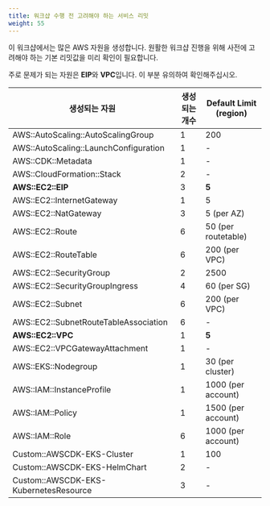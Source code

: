 ```yaml
---
title: 워크샵 수행 전 고려해야 하는 서비스 리밋
weight: 55
---
```


이 워크샵에서는 많은 AWS 자원을 생성합니다.
원활한 워크샵 진행을 위해 사전에 고려해야 하는 기본 리밋값을 미리 확인이 필요합니다.

주로 문제가 되는 자원은 **EIP**와 **VPC**입니다. 이 부분 유의하여 확인해주십시오.

| 생성되는 자원                             | 생성되는 개수 | Default Limit (region) |
|---------------------------------------|-----------|------------------------|
| AWS::AutoScaling::AutoScalingGroup    | 1         | 200                    |
| AWS::AutoScaling::LaunchConfiguration | 1         | -                      |
| AWS::CDK::Metadata                    | 1         | -                      |
| AWS::CloudFormation::Stack            | 2         | -                      |
| **AWS::EC2::EIP**                         | 3         | **5**                      |
| AWS::EC2::InternetGateway             | 1         | 5                      |
| AWS::EC2::NatGateway                  | 3         | 5 (per AZ)             |
| AWS::EC2::Route                       | 6         | 50 (per routetable)    |
| AWS::EC2::RouteTable                  | 6         | 200 (per VPC)          |
| AWS::EC2::SecurityGroup               | 2         | 2500                   |
| AWS::EC2::SecurityGroupIngress        | 4         | 60 (per SG)            |
| AWS::EC2::Subnet                      | 6         | 200 (per VPC)          |
| AWS::EC2::SubnetRouteTableAssociation | 6         | -                      |
| **AWS::EC2::VPC**                         | 1         | **5**                      |
| AWS::EC2::VPCGatewayAttachment        | 1         | -                      |
| AWS::EKS::Nodegroup                   | 1         | 30 (per cluster)       |
| AWS::IAM::InstanceProfile             | 1         | 1000 (per account)     |
| AWS::IAM::Policy                      | 1         | 1500 (per account)     |
| AWS::IAM::Role                        | 6         | 1000 (per account)     |
| Custom::AWSCDK-EKS-Cluster            | 1         | 100                    |
| Custom::AWSCDK-EKS-HelmChart          | 2         | -                      |
| Custom::AWSCDK-EKS-KubernetesResource | 3         | -                      |